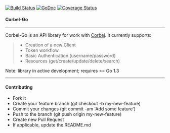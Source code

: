 [![Build Status](https://travis-ci.org/fernandezvara/corbel-go.svg?branch=master)](https://travis-ci.org/fernandezvara/corbel-go)
[![GoDoc](https://godoc.org/github.com/fernandezvara/go-silkroad?status.png)](https://godoc.org/github.com/fernandezvara/corbel-go)
[![Coverage Status](https://coveralls.io/repos/fernandezvara/corbel-go/badge.svg?branch=master)](https://coveralls.io/r/fernandezvara/corbel-go?branch=master)

#### **Corbel-Go**
-----

Corbel-Go is an API library for work with [Corbel](http://opensource.bq.com/). It currently supports:

  > - Creation of a new Client
  > - Token workflow
  > - Basic Authentication (username/password)
  > - Resources (get/create/update/delete/search)

Note: library in active development; requires >= Go 1.3


----

#### **Contributing**

 - Fork it
 - Create your feature branch (git checkout -b my-new-feature)
 - Commit your changes (git commit -am 'Add some feature')
 - Push to the branch (git push origin my-new-feature)
 - Create new Pull Request
 - If applicable, update the README.md
